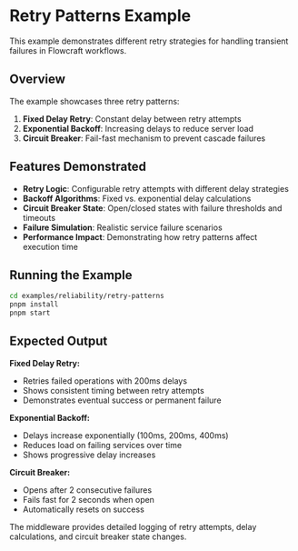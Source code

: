 # Retry Patterns Example

This example demonstrates different retry strategies for handling transient failures in Flowcraft workflows.

## Overview

The example showcases three retry patterns:
1. **Fixed Delay Retry**: Constant delay between retry attempts
2. **Exponential Backoff**: Increasing delays to reduce server load
3. **Circuit Breaker**: Fail-fast mechanism to prevent cascade failures

## Features Demonstrated

- **Retry Logic**: Configurable retry attempts with different delay strategies
- **Backoff Algorithms**: Fixed vs. exponential delay calculations
- **Circuit Breaker State**: Open/closed states with failure thresholds and timeouts
- **Failure Simulation**: Realistic service failure scenarios
- **Performance Impact**: Demonstrating how retry patterns affect execution time

## Running the Example

```bash
cd examples/reliability/retry-patterns
pnpm install
pnpm start
```

## Expected Output

**Fixed Delay Retry:**
- Retries failed operations with 200ms delays
- Shows consistent timing between retry attempts
- Demonstrates eventual success or permanent failure

**Exponential Backoff:**
- Delays increase exponentially (100ms, 200ms, 400ms)
- Reduces load on failing services over time
- Shows progressive delay increases

**Circuit Breaker:**
- Opens after 2 consecutive failures
- Fails fast for 2 seconds when open
- Automatically resets on success

The middleware provides detailed logging of retry attempts, delay calculations, and circuit breaker state changes.